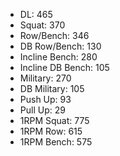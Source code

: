 * DL: 465
*  Squat: 370
*  Row/Bench: 346
*  DB Row/Bench: 130
*  Incline Bench: 280
*  Incline DB Bench: 105
*  Military: 270
*  DB Military: 105
*  Push Up: 93
*  Pull Up: 29
*  1RPM Squat: 775
*  1RPM Row: 615
*  1RPM Bench: 575

